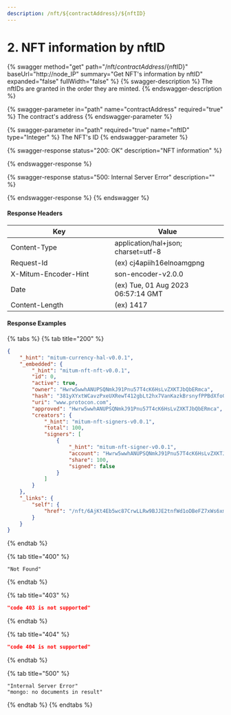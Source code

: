 ```yaml
---
description: /nft/${contractAddress}/${nftID}
---
```


# 2. NFT information by nftID

{% swagger method="get" path="/nft/${contractAddress}/${nftID}" baseUrl="http://node_IP" summary="Get NFT's information by nftID" expanded="false" fullWidth="false" %}
{% swagger-description %}
The nftIDs are granted in the order they are minted.
{% endswagger-description %}

{% swagger-parameter in="path" name="contractAddress" required="true" %}
The contract's address
{% endswagger-parameter %}

{% swagger-parameter in="path" required="true" name="nftID" type="Integer" %}
The NFT's ID
{% endswagger-parameter %}

{% swagger-response status="200: OK" description="NFT information" %}

{% endswagger-response %}

{% swagger-response status="500: Internal Server Error" description="" %}

{% endswagger-response %}
{% endswagger %}



#### Response Headers

<table><thead><tr><th width="226">Key</th><th>Value</th></tr></thead><tbody><tr><td>Content-Type</td><td>application/hal+json; charset=utf-8</td></tr><tr><td>Request-Id</td><td>(ex) cj4apiih16elnoamgpng</td></tr><tr><td>X-Mitum-Encoder-Hint</td><td>son-encoder-v2.0.0</td></tr><tr><td>Date</td><td>(ex) Tue, 01 Aug 2023 06:57:14 GMT</td></tr><tr><td>Content-Length</td><td>(ex) 1417</td></tr></tbody></table>



#### Response Examples

{% tabs %}
{% tab title="200" %}
```json
{
    "_hint": "mitum-currency-hal-v0.0.1",
    "_embedded": {
        "_hint": "mitum-nft-nft-v0.0.1",
        "id": 0,
        "active": true,
        "owner": "Hwrw5wwhANUPSQNmkJ91Pnu57T4cK6HsLvZXKTJbQbERmca",
        "hash": "381yXYxtWCavzPxeUXRewT412gbLt2hx7VanKazkBrsnyfPPBdXfoG52Yb2wkF8vC3KJyoWgETpsN6k97mQ8tUXr1CmTedcj",
        "uri": "www.protocon.com",
        "approved": "Hwrw5wwhANUPSQNmkJ91Pnu57T4cK6HsLvZXKTJbQbERmca",
        "creators": {
            "_hint": "mitum-nft-signers-v0.0.1",
            "total": 100,
            "signers": [
                {
                    "_hint": "mitum-nft-signer-v0.0.1",
                    "account": "Hwrw5wwhANUPSQNmkJ91Pnu57T4cK6HsLvZXKTJbQbERmca",
                    "share": 100,
                    "signed": false
                }
            ]
        }
    },
    "_links": {
        "self": {
            "href": "/nft/6AjKt4Eb5wc87CrwLLRw9BJJE2tnfWd1oDBeFZ7xWs6xmca/0"
        }
    }
}
```
{% endtab %}

{% tab title="400" %}
```
"Not Found"
```
{% endtab %}

{% tab title="403" %}
```json
"code 403 is not supported"
```
{% endtab %}

{% tab title="404" %}
```json
"code 404 is not supported"
```
{% endtab %}

{% tab title="500" %}
```
"Internal Server Error"
"mongo: no documents in result"
```
{% endtab %}
{% endtabs %}

